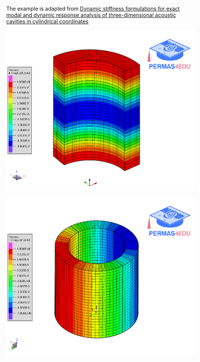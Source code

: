 The example is adapted from [Dynamic stiffness formulations for exact modal and dynamic response analysis of three-dimensional acoustic cavities in cylindrical coordinates](https://doi.org/10.1016/j.jsv.2024.118397)

![Acoustic mode](acoustic_mode.png)

![Acoustic mode annular](annular_acoustic_mode.png)
